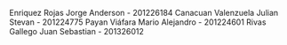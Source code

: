 Enriquez Rojas Jorge Anderson - 201226184
Canacuan Valenzuela Julian Stevan - 201224775
Payan Viáfara Mario Alejandro - 201224601
Rivas Gallego Juan Sebastian - 201326012
